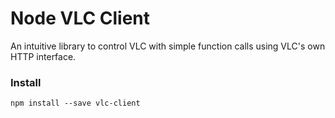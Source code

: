 # Node VLC Client

An intuitive library to control VLC with simple function calls 
using VLC's own HTTP interface.

### Install

```shell script
npm install --save vlc-client
```
